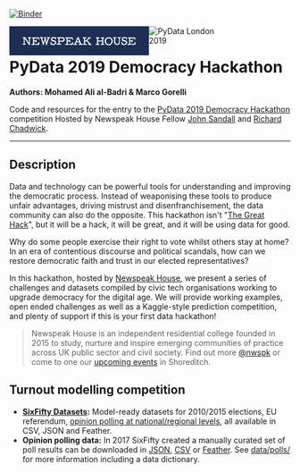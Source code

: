 [![Binder](https://mybinder.org/badge_logo.svg)](https://mybinder.org/v2/gh/maalbadri/LGBM_DemocracyHackathon/master)

<div>
    <img src="media/newspeak_logo.png" alt="Newspeak House" width="250px" style="float: left;" />
    &nbsp;&nbsp;
    <img src="https://pydata.org/london2018/static/images/logo.288981a8dfa8.png" alt="PyData London 2019" width="150px"  style="float: left;">
</div>

# PyData 2019 Democracy Hackathon

**Authors: Mohamed Ali al-Badri & Marco Gorelli**

Code and resources for the entry to the [PyData 2019 Democracy Hackathon](https://pydata.org/london2019/schedule/presentation/59/) competition Hosted by Newspeak House Fellow [John Sandall](https://twitter.com/john_sandall) and [Richard Chadwick](https://medium.com/@richchad).

- - -

## Description

Data and technology can be powerful tools for understanding and improving the democratic process. Instead of weaponising these tools to produce unfair advantages, driving mistrust and disenfranchisement, the data community can also do the opposite. This hackathon isn't "[The Great Hack](https://www.sciencemuseum.org.uk/see-and-do/great-hack-london-premiere-qa)", but it will be a hack, it will be great, and it will be using data for good.

Why do some people exercise their right to vote whilst others stay at home? In an era of contentious discourse and political scandals, how can we restore democratic faith and trust in our elected representatives?

In this hackathon, hosted by [Newspeak House](https://www.nwspk.com/), we present a series of challenges and datasets compiled by civic tech organisations working to upgrade democracy for the digital age. We will provide working examples, open ended challenges as well as a Kaggle-style prediction competition, and plenty of support if this is your first data hackathon!

> Newspeak House is an independent residential college founded in 2015 to study, nurture and inspire emerging communities of practice across UK public sector and civil society. Find out more [@nwspk](https://twitter.com/nwspk) or come to one our [upcoming events](https://www.nwspk.com/events) in Shoreditch.


## Turnout modelling competition
- **[SixFifty Datasets](https://github.com/six50/pipeline):** Model-ready datasets for 2010/2015 elections, EU referendum, [opinion polling at national/regional levels](https://github.com/six50/pipeline/tree/master/data/polls), all available in CSV, JSON and Feather.
- **Opinion polling data:** In 2017 SixFifty created a manually curated set of poll results can be downloaded in [JSON](https://s3-eu-west-1.amazonaws.com/sixfifty/polls.json), [CSV](https://s3-eu-west-1.amazonaws.com/sixfifty/polls.csv) or [Feather](https://s3-eu-west-1.amazonaws.com/sixfifty/polls.feather). See [data/polls/](https://github.com/six50/hackathon/tree/master/data/polls/) for more information including a data dictionary.

